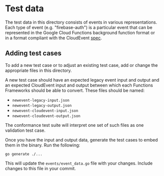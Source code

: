# Test data

The test data in this directory consists of events in various representations.
Each type of event (e.g. "firebase-auth") is a particular event that can be
represented in the Google Cloud Functions background function format or in a
format compliant with the CloudEvent [spec](https://cloudevents.io/).

## Adding test cases

To add a new test case or to adjust an existing test case, add or change the
appropriate files in this directory.

A new test case should have an expected legacy event input and output and an
expected CloudEvent input and output between which each Functions Frameworks
should be able to convert. These files should be named:

-   `newevent-legacy-input.json`
-   `newevent-legacy-output.json`
-   `newevent-cloudevent-input.json`
-   `newevent-cloudevent-output.json`

The conformance test suite will interpret one set of such files as one
validation test case.

Once you have the input and output data, generate the test cases to embed them
in the binary. Run the following:

`go generate ./...`

This will update the `events/event_data.go` file with your changes. Include
changes to this file in your commit.
